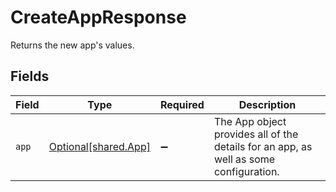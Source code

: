 # CreateAppResponse

Returns the new app's values.


## Fields

| Field                                                                                 | Type                                                                                  | Required                                                                              | Description                                                                           |
| ------------------------------------------------------------------------------------- | ------------------------------------------------------------------------------------- | ------------------------------------------------------------------------------------- | ------------------------------------------------------------------------------------- |
| `app`                                                                                 | [Optional[shared.App]](undefined/models/shared/app.md)                                | :heavy_minus_sign:                                                                    | The App object provides all of the details for an app, as well as some configuration. |